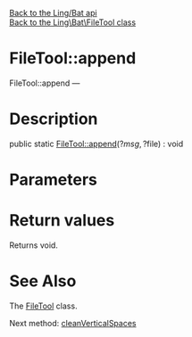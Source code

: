 [Back to the Ling/Bat api](https://github.com/lingtalfi/Bat/blob/master/doc/api/Ling/Bat.md)<br>
[Back to the Ling\Bat\FileTool class](https://github.com/lingtalfi/Bat/blob/master/doc/api/Ling/Bat/FileTool.md)


FileTool::append
================



FileTool::append — 




Description
================


public static [FileTool::append](https://github.com/lingtalfi/Bat/blob/master/doc/api/Ling/Bat/FileTool/append.md)(?$msg, ?$file) : void









Parameters
================



Return values
================

Returns void.








See Also
================

The [FileTool](https://github.com/lingtalfi/Bat/blob/master/doc/api/Ling/Bat/FileTool.md) class.

Next method: [cleanVerticalSpaces](https://github.com/lingtalfi/Bat/blob/master/doc/api/Ling/Bat/FileTool/cleanVerticalSpaces.md)<br>

